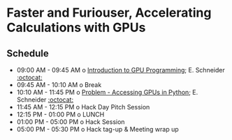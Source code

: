 # Faster and Furiouser, Accelerating Calculations with GPUs 

## Schedule 

 * 09:00 AM - 09:45 AM  o  [Introduction to GPU Programming](); E. Schneider [:octocat:](https://github.com/evaneschneider)
 * 09:45 AM - 10:10 AM  o  Break
 * 10:10 AM - 11:45 PM  o  [Problem - Accessing GPUs in Python](); E. Schneider [:octocat:](https://github.com/evaneschneider)
 * 11:45 AM - 12:15 PM  o  Hack Day Pitch Session
 * 12:15 PM - 01:00 PM  o  LUNCH
 * 01:00 PM - 05:00 PM  o  Hack Session
 * 05:00 PM - 05:30 PM  o  Hack tag-up & Meeting wrap up
